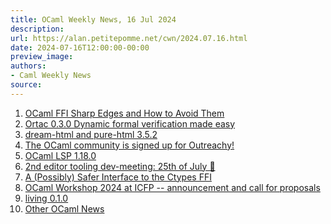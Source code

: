 ```yaml
---
title: OCaml Weekly News, 16 Jul 2024
description:
url: https://alan.petitepomme.net/cwn/2024.07.16.html
date: 2024-07-16T12:00:00-00:00
preview_image:
authors:
- Caml Weekly News
source:
---
```


<ol><li><a href="https://alan.petitepomme.net/cwn/2024.07.16.html#1">OCaml FFI Sharp Edges and How to Avoid Them</a></li><li><a href="https://alan.petitepomme.net/cwn/2024.07.16.html#2">Ortac 0.3.0 Dynamic formal verification made easy</a></li><li><a href="https://alan.petitepomme.net/cwn/2024.07.16.html#3">dream-html and pure-html 3.5.2</a></li><li><a href="https://alan.petitepomme.net/cwn/2024.07.16.html#4">The OCaml community is signed up for Outreachy!</a></li><li><a href="https://alan.petitepomme.net/cwn/2024.07.16.html#5">OCaml LSP 1.18.0</a></li><li><a href="https://alan.petitepomme.net/cwn/2024.07.16.html#6">2nd editor tooling dev-meeting: 25th of July 🧙</a></li><li><a href="https://alan.petitepomme.net/cwn/2024.07.16.html#7">A (Possibly) Safer Interface to the Ctypes FFI</a></li><li><a href="https://alan.petitepomme.net/cwn/2024.07.16.html#8">OCaml Workshop 2024 at ICFP -- announcement and call for proposals</a></li><li><a href="https://alan.petitepomme.net/cwn/2024.07.16.html#9">living 0.1.0</a></li><li><a href="https://alan.petitepomme.net/cwn/2024.07.16.html#10">Other OCaml News</a></li></ol>
